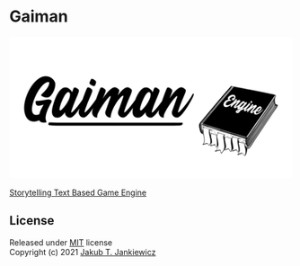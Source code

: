 # Gaiman

![Gaiman Text based advanture games engine](assets/banner.svg?nocache=1)

[Storytelling Text Based Game Engine](https://github.com/jcubic/gaiman)

## License

Released under [MIT](http://opensource.org/licenses/MIT) license<br/>
Copyright (c) 2021 [Jakub T. Jankiewicz](https://jcubic.pl/me)
